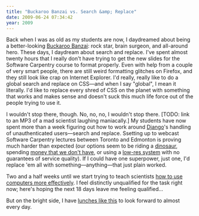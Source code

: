 ```yaml
---
title: "Buckaroo Banzai vs. Search &amp; Replace"
date: 2009-06-24 07:34:42
year: 2009
---
```

Back when I was as old as my students are now, I daydreamed about being a better-looking <a href="http://www.imdb.com/title/tt0086856/">Buckaroo Banzai</a>: rock star, brain surgeon, and all-around hero.  These days, I daydream about search and replace.  I've spent almost twenty hours that I really don't have trying to get the new slides for the Software Carpentry course to format properly.  Even with help from a couple of very smart people, there are still weird formatting glitches on Firefox, and they still look like crap on Internet Explorer.  I'd really, really like to do a global search and replace on CSS—and when I say "global", I mean it literally.  I'd like to replace every shred of CSS on the planet with something that works and makes sense and doesn't suck this much life force out of the people trying to use it.

I wouldn't stop there, though.  No, no, no, I wouldn't stop there.  [TODO: link to an MP3 of a mad scientist laughing maniacally.]  My students have now spent more than a week figuring out how to work around <a href="http://www.djangoproject.org">Django</a>'s handling of unauthenticated users—search and replace.  Ssetting up to webcast Software Carpentry lectures between Toronto and Edmonton is proving much harder than expected (our options seem to be riding a <a href="http://www.accessgrid.org">dinosaur</a>, spending <a href="http://epresence.tv">money that we don't have</a>, or using a <a href="http://www.skype.com/allfeatures/videocall/">low-res system</a> with no guarantees of service quality).  If I could have one superpower, just one, I'd replace 'em all with something—anything—that just plain worked.

Two and a half weeks until we start trying to teach scientists <a href="https://software-carpentry.org">how to use computers more effectively</a>. I feel distinctly unqualified for the task right now; here's hoping the next 18 days leave me feeling qualified…

But on the bright side, I have <a href="http://www.facebook.com/album.php?aid=271855&amp;id=737155117&amp;l=efd42bf770">lunches like this</a> to look forward to almost every day.
